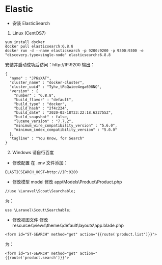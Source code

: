 
# Elastic
- 安装 ElasticSearch
1. Linux (CentOS7)
```
yum install docker
docker pull elasticsearch:6.8.8
docker run -d --name elasticsearch -p 9200:9200 -p 9300:9300 -e "discovery.type=single-node" elasticsearch:6.8.8
```
安装并启动成功后访问：http://IP:9200 
输出：
```
{
  "name" : "JP6sXAT",
  "cluster_name" : "docker-cluster",
  "cluster_uuid" : "Tyhv_tPaQwiee4ega698NQ",
  "version" : {
    "number" : "6.8.8",
    "build_flavor" : "default",
    "build_type" : "docker",
    "build_hash" : "2f4c224",
    "build_date" : "2020-03-18T23:22:18.622755Z",
    "build_snapshot" : false,
    "lucene_version" : "7.7.2",
    "minimum_wire_compatibility_version" : "5.6.0",
    "minimum_index_compatibility_version" : "5.0.0"
  },
  "tagline" : "You Know, for Search"
}
```

2. Windows
请自行百度

- 修改配置
在 .env 文件添加：
```
ELASTICSEARCH_HOST=http://IP:9200
```


- 修改模型 model
修改 app\Models\Product\Product.php
```
//use \Laravel\Scout\Searchable;
```
为：
```
use \Laravel\Scout\Searchable;
```

- 修改视图文件
修改 resources\views\themes\default\layouts\app.blade.php
```
<form id="ST-SEARCH" method="get" action="{{route('product.list')}}">
```
为：
```
<form id="ST-SEARCH" method="get" action="{{route('product.search')}}">
```
